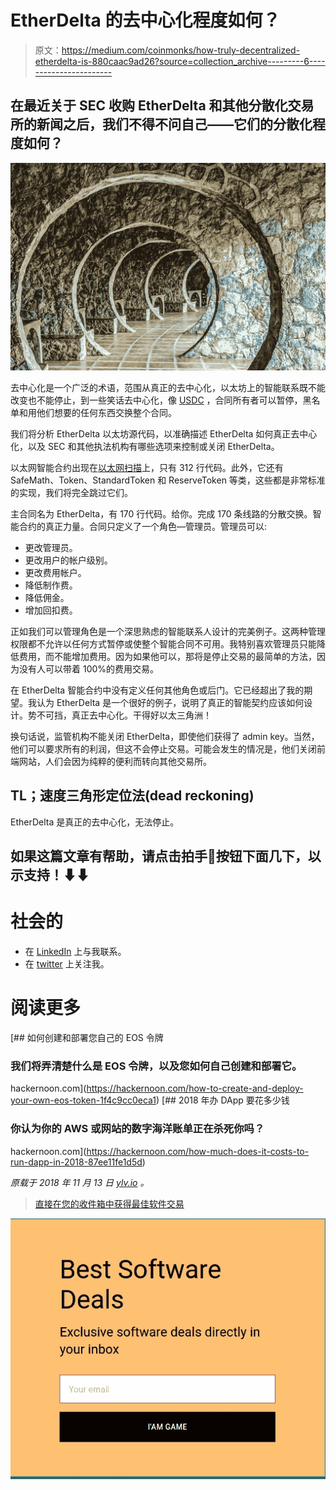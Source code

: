# EtherDelta 的去中心化程度如何？

> 原文：<https://medium.com/coinmonks/how-truly-decentralized-etherdelta-is-880caac9ad26?source=collection_archive---------6----------------------->

## 在最近关于 SEC 收购 EtherDelta 和其他分散化交易所的新闻之后，我们不得不问自己——它们的分散化程度如何？

![](img/3e5be43fe59daa1d9196fa0e09c5135b.png)

去中心化是一个广泛的术语，范围从真正的去中心化，以太坊上的智能联系既不能改变也不能停止，到一些笑话去中心化，像 [USDC](https://ylv.io/circle-usdc-technical-overview/) ，合同所有者可以暂停，黑名单和用他们想要的任何东西交换整个合同。

我们将分析 EtherDelta 以太坊源代码，以准确描述 EtherDelta 如何真正去中心化，以及 SEC 和其他执法机构有哪些选项来控制或关闭 EtherDelta。

以太网智能合约出现在[以太网扫描](https://etherscan.io/address/0x8d12a197cb00d4747a1fe03395095ce2a5cc6819#code)上，只有 312 行代码。此外，它还有 SafeMath、Token、StandardToken 和 ReserveToken 等类，这些都是非常标准的实现，我们将完全跳过它们。

主合同名为 EtherDelta，有 170 行代码。给你。完成 170 条线路的分散交换。智能合约的真正力量。合同只定义了一个角色—管理员。管理员可以:

*   更改管理员。
*   更改用户的帐户级别。
*   更改费用帐户。
*   降低制作费。
*   降低佣金。
*   增加回扣费。

正如我们可以管理角色是一个深思熟虑的智能联系人设计的完美例子。这两种管理权限都不允许以任何方式暂停或使整个智能合同不可用。我特别喜欢管理员只能降低费用，而不能增加费用。因为如果他可以，那将是停止交易的最简单的方法，因为没有人可以带着 100%的费用交易。

在 EtherDelta 智能合约中没有定义任何其他角色或后门。它已经超出了我的期望。我认为 EtherDelta 是一个很好的例子，说明了真正的智能契约应该如何设计。势不可挡，真正去中心化。干得好以太三角洲！

换句话说，监管机构不能关闭 EtherDelta，即使他们获得了 admin key。当然，他们可以要求所有的利润，但这不会停止交易。可能会发生的情况是，他们关闭前端网站，人们会因为纯粹的便利而转向其他交易所。

## TL；速度三角形定位法(dead reckoning)

EtherDelta 是真正的去中心化，无法停止。

## 如果这篇文章有帮助，请点击拍手👏按钮下面几下，以示支持！⬇⬇

# 社会的

*   在 [LinkedIn](https://www.linkedin.com/in/ylv-io/) 上与我联系。
*   在 [twitter](https://twitter.com/ylv_io) 上关注我。

# 阅读更多

[](https://hackernoon.com/how-to-create-and-deploy-your-own-eos-token-1f4c9cc0eca1) [## 如何创建和部署您自己的 EOS 令牌

### 我们将弄清楚什么是 EOS 令牌，以及您如何自己创建和部署它。

hackernoon.com](https://hackernoon.com/how-to-create-and-deploy-your-own-eos-token-1f4c9cc0eca1) [](https://hackernoon.com/how-much-does-it-costs-to-run-dapp-in-2018-87ee11fe1d5d) [## 2018 年办 DApp 要花多少钱

### 你认为你的 AWS 或网站的数字海洋账单正在杀死你吗？

hackernoon.com](https://hackernoon.com/how-much-does-it-costs-to-run-dapp-in-2018-87ee11fe1d5d) 

*原载于 2018 年 11 月 13 日* [*ylv.io*](https://ylv.io/how-truly-decentralized-etherdelta-is/) *。*

> [直接在您的收件箱中获得最佳软件交易](https://coincodecap.com/?utm_source=coinmonks)

[![](img/7c0b3dfdcbfea594cc0ae7d4f9bf6fcb.png)](https://coincodecap.com/?utm_source=coinmonks)